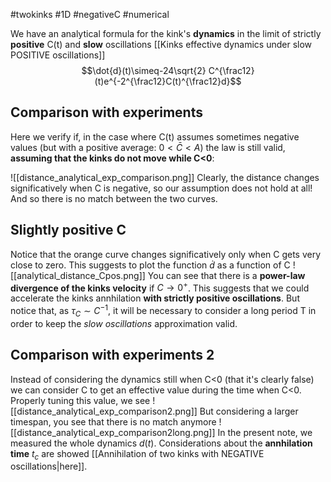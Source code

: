 #twokinks #1D #negativeC #numerical 

We have an analytical formula for the kink's **dynamics** in the limit of strictly **positive** C(t) and **slow** oscillations [[Kinks effective dynamics under slow POSITIVE oscillations]]
$$\dot{d}(t)\simeq-24\sqrt{2} C^{\frac12}(t)e^{-2^{\frac12}C(t)^{\frac12}d}$$
## Comparison with experiments
Here we verify if, in the case where C(t) assumes sometimes negative values (but with a positive average: $0<\bar{C}<A$) the law is still valid, **assuming that the kinks do not move while C<0**:

![[distance_analytical_exp_comparison.png]]
Clearly, the distance changes significatively when C is negative, so our assumption does not hold at all! And so there is no match between the two curves.
## Slightly positive C
Notice that the orange curve changes significatively only when C gets very close to zero. This suggests to plot the function $\dot{d}$ as a function of C
![[analytical_distance_Cpos.png]]
You can see that there is a **power-law** **divergence of the kinks velocity** if $C \rightarrow 0^+$. This suggests that we could accelerate the kinks annhilation **with strictly positive oscillations**. But notice that, as $\tau_{C} \sim C^{-1}$, it will be necessary to consider a long period T in order to keep the _slow oscillations_ approximation valid.
## Comparison with experiments 2
Instead of considering the dynamics still when C<0 (that it's clearly false) we can consider C to get an effective value during the time when C<0. Properly tuning this value, we see
![[distance_analytical_exp_comparison2.png]]
But considering a larger timespan, you see that there is no match anymore
![[distance_analytical_exp_comparison2long.png]]
In the present note, we measured the whole dynamics $d(t)$. Considerations about the **annhilation time** $t_c$ are showed [[Annihilation of two kinks with NEGATIVE oscillations|here]].